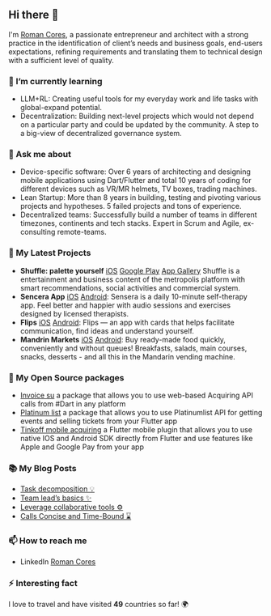## Hi there 👋

I'm [Roman Cores](https://github.com/romancores), a passionate entrepreneur and architect with a strong practice in the identification of client’s needs and business goals, end-users expectations, refining requirements and translating them to technical design with a sufficient level of quality.

### 🌱 I’m currently learning

- LLM+RL: Creating useful tools for my everyday work and life tasks with global-expand potential.
- Decentralization: Building next-level projects which would not depend on a particular party and could be updated by the community. A step to a big-view of decentralized governance system.

### 💬 Ask me about

- Device-specific software: Over 6 years of architecting and designing mobile applications using Dart/Flutter and total 10 years of coding for different devices such as VR/MR helmets, TV boxes, trading machines.
- Lean Startup: More than 8 years in building, testing and pivoting various projects and hypotheses. 5 failed projects and tons of experience.
- Decentralized teams: Successfully build a number of teams in different timezones, continents and tech stacks. Expert in Scrum and Agile, ex-consulting remote-teams.

### 🚀 My Latest Projects

- **Shuffle: palette yourself** [iOS](https://apps.apple.com/us/app/shuffle-your-evening/id6449493932) [Google Play](https://play.google.com/store/apps/details?id=tech.azart.shuffle) [App Gallery](https://appgallery.huawei.com/#/app/C110276797)
  Shuffle is a entertainment and business content of the metropolis platform with smart recommendations, social activities and commercial system.
- **Sencera App** [iOS](https://apps.apple.com/ru/app/sensera-cbt-self-help/id1550071754) [Android](https://play.google.com/store/apps/details?id=io.therappy.therappyapp):
  Sensera is a daily 10-minute self-therapy app. Feel better and happier with audio sessions and exercises designed by licensed therapists.
- **Flips** [iOS](https://apps.apple.com/us/app/flips-cards-that-help/id1626446928) [Android](https://play.google.com/store/apps/details?id=com.flipscards.app):
  Flips — an app with cards that helps facilitate communication, find ideas and understand yourself.
- **Mandrin Markets** [iOS](https://apps.apple.com/ec/app/%D0%BC-%D0%BC%D0%B0%D1%80%D0%BA%D0%B5%D1%82/id6444895728) [Android](https://play.google.com/store/apps/details?id=ru.mandarineda.micromarkets): 
  Buy ready-made food quickly, conveniently and without queues! Breakfasts, salads, main courses, snacks, desserts - and all this in the Mandarin vending machine.

### 🤝 My Open Source packages

- [Invoice su](https://github.com/HorumDev/invoice_su) a package that allows you to use web-based Acquiring API calls from #Dart in any platform
- [Platinum list](https://github.com/romancores/platinum_list) a package that allows you to use Platinumlist API for getting events and selling tickets from your Flutter app
- [Tinkoff mobile acquiring](https://github.com/HorumDev/tinkoff_acquiring) a Flutter mobile plugin that allows you to use native IOS and Android SDK directly from Flutter and use features like Apple and Google Pay from your app

### 📚 My Blog Posts

- [Task decomposition 💡](https://www.linkedin.com/posts/romancores_deadlines-expectations-projectmanagement-activity-7242854692475539456-4jia?utm_source=github)
- [Team lead’s basics ✨](https://www.linkedin.com/posts/romancores_success-communication-development-activity-7087553061321129984-uKX2?utm_source=github)
- [Leverage collaborative tools ⚙](https://www.linkedin.com/posts/romancores_efficiency-motivation-communication-activity-7082440502800736257-iiCB?utm_source=github)
- [Calls Concise and Time-Bound ⌛](https://www.linkedin.com/posts/romancores_synchronic-communications-technology-activity-7081708190731513856-31Hc?utm_source=github)

### 📫 How to reach me

- LinkedIn [Roman Cores](https://www.linkedin.com/in/romancores/)

### ⚡ Interesting fact

I love to travel and have visited **49** countries so far! 🌍
